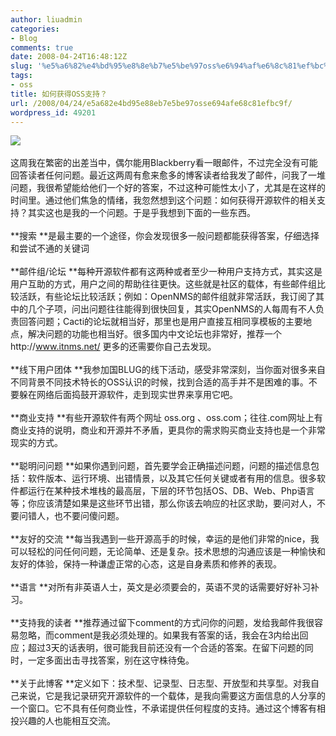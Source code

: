 ```yaml
---
author: liuadmin
categories:
- Blog
comments: true
date: 2008-04-24T16:48:12Z
slug: '%e5%a6%82%e4%bd%95%e8%8e%b7%e5%be%97oss%e6%94%af%e6%8c%81%ef%bc%9f'
tags:
- oss
title: 如何获得OSS支持？
url: /2008/04/24/e5a682e4bd95e88eb7e5be97osse694afe68c81efbc9f/
wordpress_id: 49201
---
```


![](http://www.schacherer.de/frank/bilder/drawing/maurice.jpg)<br /><br />这周我在繁密的出差当中，偶尔能用Blackberry看一眼邮件，不过完全没有可能回答读者任何问题。最近这两周有愈来愈多的博客读者给我发了邮件，问我了一堆问题，我很希望能给他们一个好的答案，不过这种可能性太小了，尤其是在这样的时间里。通过他们焦急的情绪，我忽然想到这个问题：如何获得开源软件的相关支持？其实这也是我的一个问题。于是乎我想到下面的一些东西。<br /><br />**搜索 **是最主要的一个途径，你会发现很多一般问题都能获得答案，仔细选择和尝试不通的关键词<br /><br />**邮件组/论坛 **每种开源软件都有这两种或者至少一种用户支持方式，其实这是用户互助的方式，用户之间的帮助往往更快。这些就是社区的载体，有些邮件组比较活跃，有些论坛比较活跃；例如：OpenNMS的邮件组就非常活跃，我订阅了其中的几个子项，问出问题往往能得到很快回复，其实OpenNMS的人每周有不人负责回答问题；Cacti的论坛就相当好，那里也是用户直接互相同享模板的主要地点，解决问题的功能也相当好。很多国内中文论坛也非常好，推荐一个http://www.itnms.net/ 更多的还需要你自己去发现。<br /><br />**线下用户团体 **我参加国BLUG的线下活动，感受非常深刻，当你面对很多来自不同背景不同技术特长的OSS认识的时候，找到合适的高手并不是困难的事。不要躲在网络后面捣鼓开源软件，走到现实世界来享用它吧。<br /><br />**商业支持 **有些开源软件有两个网址 oss.org 、oss.com；往往.com网址上有商业支持的说明，商业和开源并不矛盾，更具你的需求购买商业支持也是一个非常现实的方式。<br /><br />**聪明问问题 **如果你遇到问题，首先要学会正确描述问题，问题的描述信息包括：软件版本、运行环境、出错情景，以及其它任何关键或者有用的信息。很多软件都运行在某种技术堆栈的最高层，下层的环节包括OS、DB、Web、Php语言等；你应该清楚如果是这些环节出错，那么你该去响应的社区求助，要问对人，不要问错人，也不要问傻问题。<br /><br />**友好的交流 **每当我遇到一些开源高手的时候，幸运的是他们非常的nice，我可以轻松的问任何问题，无论简单、还是复杂。技术思想的沟通应该是一种愉快和友好的体验，保持一种谦虚正常的心态，这是自身素质和修养的表现。<br /><br />**语言 **对所有非英语人士，英文是必须要会的，英语不灵的话需要好好补习补习。<br /><br />**支持我的读者 **推荐通过留下comment的方式问你的问题，发给我邮件我很容易忽略，而comment是我必须处理的。如果我有答案的话，我会在3内给出回应；超过3天的话表明，很可能我目前还没有一个合适的答案。在留下问题的同时，一定多面出击寻找答案，别在这守株待兔。<br /><br />**关于此博客 **定义如下：技术型、记录型、日志型、开放型和共享型。对我自己来说，它是我记录研究开源软件的一个载体，是我向需要这方面信息的人分享的一个窗口。它不具有任何商业性，不承诺提供任何程度的支持。通过这个博客有相投兴趣的人也能相互交流。
